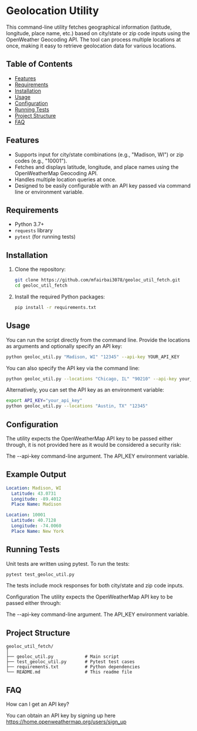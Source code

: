 # Geolocation Utility

This command-line utility fetches geographical information (latitude, longitude, place name, etc.) based on city/state or zip code inputs using the OpenWeather Geocoding API. The tool can process multiple locations at once, making it easy to retrieve geolocation data for various locations.

## Table of Contents

- [Features](#features)
- [Requirements](#requirements)
- [Installation](#installation)
- [Usage](#usage)
- [Configuration](#configuration)
- [Running Tests](#running-tests)
- [Project Structure](#project-structure)
- [FAQ](#FAQ)
 
## Features

- Supports input for city/state combinations (e.g., "Madison, WI") or zip codes (e.g., "10001").
- Fetches and displays latitude, longitude, and place names using the OpenWeatherMap Geocoding API.
- Handles multiple location queries at once.
- Designed to be easily configurable with an API key passed via command line or environment variable.

## Requirements

- Python 3.7+
- `requests` library
- `pytest` (for running tests)

## Installation

1. Clone the repository:

   ```bash
   git clone https://github.com/mfairbai3078/geoloc_util_fetch.git
   cd geoloc_util_fetch


2. Install the required Python packages:

    ```bash
    pip install -r requirements.txt
    ```

## Usage

You can run the script directly from the command line. Provide the locations as arguments and optionally specify an API key:

```bash
python geoloc_util.py "Madison, WI" "12345" --api-key YOUR_API_KEY
```
You can also specify the API key via the command line:

```bash
python geoloc_util.py --locations "Chicago, IL" "90210" --api-key your_api_key
```

Alternatively, you can set the API key as an environment variable:

```bash
export API_KEY="your_api_key"
python geoloc_util.py --locations "Austin, TX" "12345"
```

## Configuration
The utility expects the OpenWeatherMap API key to be passed either through, it is not provided here as it would be considered a security risk:

The --api-key command-line argument.
The API_KEY environment variable.

## Example Output

```yaml
Location: Madison, WI
  Latitude: 43.0731
  Longitude: -89.4012
  Place Name: Madison

Location: 10001
  Latitude: 40.7128
  Longitude: -74.0060
  Place Name: New York
```
## Running Tests
Unit tests are written using pytest. To run the tests:

```bash
pytest test_geoloc_util.py
```

The tests include mock responses for both city/state and zip code inputs.

Configuration
The utility expects the OpenWeatherMap API key to be passed either through:

The --api-key command-line argument.
The API_KEY environment variable.

## Project Structure
```plaintext
geoloc_util_fetch/
│
├── geoloc_util.py            # Main script
├── test_geoloc_util.py       # Pytest test cases
├── requirements.txt          # Python dependencies
└── README.md                 # This readme file
```


## FAQ

How can I get an API key?

You can obtain an API key by signing up here https://home.openweathermap.org/users/sign_up
